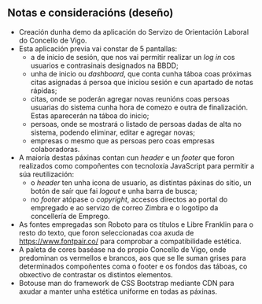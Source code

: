 ## Notas e consideracións (deseño)

* Creación dunha demo da aplicación do Servizo de Orientación Laboral do Concello de Vigo.
* Esta aplicación previa vai constar de 5 pantallas: 
  * a de inicio de sesión, que nos vai permitir realizar un *log in* cos usuarios e contrasinais designados na BBDD;
  * unha de inicio ou *dashboard*, que conta cunha táboa coas próximas citas asignadas á persoa que iniciou sesión e cun apartado de notas rápidas;
  * citas, onde se poderán agregar novas reunións coas persoas usuarias do sistema cunha hora de comezo e outra de finalización. Estas aparecerán na táboa do inicio;
  * persoas, onde se mostrará o listado de persoas dadas de alta no sistema, podendo eliminar, editar e agregar novas;
  * empresas o mesmo que as persoas pero coas empresas colaboradoras.
* A maioría destas páxinas contan cun *header* e un *footer* que foron realizados como compoñentes con tecnoloxía JavaScript para permitir a súa reutilización:
  * o *header* ten unha icona de usuario, as distintas páxinas do sitio, un botón de saír que fai *logout* e unha barra de busca;
  * no *footer* atópase o *copyright*, accesos directos ao portal do empregado e ao servizo de correo Zimbra e o logotipo da concellería de Emprego.
* As fontes empregadas son Roboto para os títulos e Libre Franklin para o resto do texto, que foron seleccionadas coa axuda de https://www.fontpair.co/ para comprobar a compatibilidade estética.
* A paleta de cores baséase na do propio Concello de Vigo, onde predominan os vermellos e brancos, aos que se lle suman grises para determinados compoñentes coma o footer e os fondos das táboas, co obxectivo de contrastar os distintos elementos.
* Botouse man do framework de CSS Bootstrap mediante CDN para axudar a manter unha estética uniforme en todas as páxinas.
